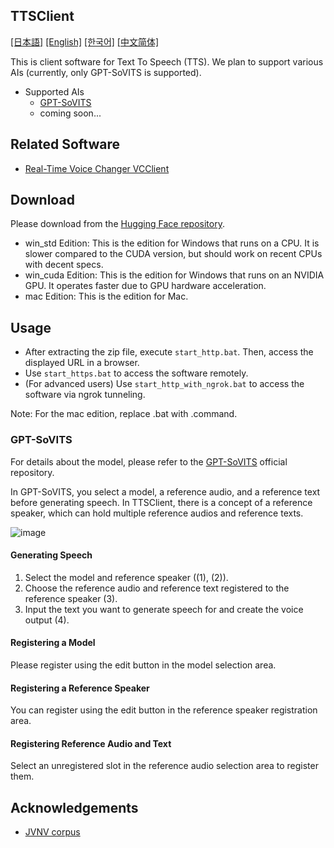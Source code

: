 TTSClient
---
  [[日本語]](./README.md) [[English]](./README_en.md) [[한국어]](./README_ko.md) [[中文简体]](./README_cn.md)


This is client software for Text To Speech (TTS).
We plan to support various AIs (currently, only GPT-SoVITS is supported).

- Supported AIs
  - [GPT-SoVITS](https://github.com/RVC-Boss/GPT-SoVITS)
  - coming soon...

## Related Software
- [Real-Time Voice Changer VCClient](https://github.com/w-okada/voice-changer)

## Download
Please download from the [Hugging Face repository](https://huggingface.co/wok000/ttsclient000/tree/main).

- win_std Edition: This is the edition for Windows that runs on a CPU. It is slower compared to the CUDA version, but should work on recent CPUs with decent specs.
- win_cuda Edition: This is the edition for Windows that runs on an NVIDIA GPU. It operates faster due to GPU hardware acceleration.
- mac Edition: This is the edition for Mac.

## Usage
- After extracting the zip file, execute `start_http.bat`. Then, access the displayed URL in a browser.
- Use `start_https.bat` to access the software remotely.
- (For advanced users) Use `start_http_with_ngrok.bat` to access the software via ngrok tunneling.

Note: For the mac edition, replace .bat with .command.

### GPT-SoVITS

For details about the model, please refer to the [GPT-SoVITS](https://github.com/RVC-Boss/GPT-SoVITS) official repository.

In GPT-SoVITS, you select a model, a reference audio, and a reference text before generating speech. In TTSClient, there is a concept of a reference speaker, which can hold multiple reference audios and reference texts.

![image](https://github.com/user-attachments/assets/032a65ed-b9d5-4f8a-8efe-73bd10b66593)

#### Generating Speech

1. Select the model and reference speaker ((1), (2)).
2. Choose the reference audio and reference text registered to the reference speaker (3).
3. Input the text you want to generate speech for and create the voice output (4).

#### Registering a Model

Please register using the edit button in the model selection area.

#### Registering a Reference Speaker

You can register using the edit button in the reference speaker registration area.

#### Registering Reference Audio and Text

Select an unregistered slot in the reference audio selection area to register them.

## Acknowledgements
- [JVNV corpus](https://sites.google.com/site/shinnosuketakamichi/research-topics/jvnv_corpus)